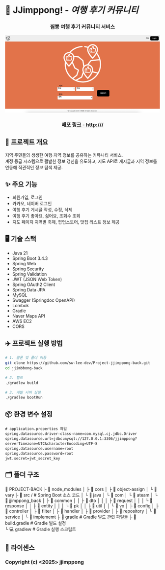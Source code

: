 # 📌 JJimppong! - *여행 후기 커뮤니티*
<div align="center">
<h3>찜뽕 여행 후기 커뮤니티 서비스</h3>
</div>

![alt text](README.png)

<div align="center">
<h3><a href="http://13.124.81.10:3000/" target="_blank">배포 링크 - http:///</a></h3></div>


## 📖 프로젝트 개요
지역 주민들의 생생한 여행·지역 정보를 공유하는 커뮤니티 서비스.  
계정 등급 시스템으로 활발한 정보 갱신을 유도하고, 지도 API로 게시글과 지역 정보를 연동해 직관적인 정보 탐색 제공.

## ✨ 주요 기능
- 회원가입, 로그인
- 카카오, 네이버 로그인
- 여행 후기 게시글 작성, 수정, 삭제
- 여행 후기 좋아요, 싫어요, 조회수 조회
- 지도 페이지 지역별 축제, 팝업스토어, 맛집 리스트 정보 제공

## 🖥️ 기술 스택
- Java 21
- Spring Boot 3.4.3
- Spring Web
- Spring Security
- Spring Validation
- JWT (JSON Web Token)
- Spring OAuth2 Client
- Spring Data JPA
- MySQL
- Swagger (Springdoc OpenAPI)
- Lombok
- Gradle
- Naver Maps API
- AWS EC2
- CORS


## ✈️ 프로젝트 실행 방법
```bash
# 1. 클론 및 폴더 이동
git clone https://github.com/sw-lee-dev/Project-jjimppong-back.git
cd jjimbbong-back
```
```bash
# 2. 빌드
./gradlew build
```
```bash
# 3. 개발 서버 실행
./gradlew bootRun
```

## 📦 환경 변수 설정
```properties
# application.properties 파일
spring.datasource.driver-class-name=com.mysql.cj.jdbc.Driver
spring.datasource.url=jdbc:mysql://127.0.0.1:3306/jjimppong?serverTimezone=UTC&characterEncoding=UTF-8
spring.datasource.username=root
spring.datasource.password=root
jwt.secret=jwt_secret_key
```

## 🗂️ 폴더 구조
📂 PROJECT-BACK
├ 📂 node_modules
│ ├ 📂 cors
│ ├ 📂 object-assign
│ └ 📂 vary
├ 📂 src / # Spring Boot 소스 코드
│ └ 📂 java
│   └ 📂 com
│     └ 📂 ateam
│       └ 📂 jjimppong_back
│         ├ 📂 common
│         │ ├ 📂 dto
│         │ │ ├ 📂 request
│         │ │ └ 📂 response
│         │ ├ 📂 entity
│         │ │ └ 📂 pk
│         │ ├ 📂 util
│         │ └ 📂 vo
│         ├ 📂 config
│         ├ 📂 controller
│         ├ 📂 filter
│         ├ 📂 handler
│         ├ 📂 provider
│         ├ 📂 repository
│         └ 📂 service
│           └ 📂 implememt
├ 📂 gradle  # Gradle 빌드 관련 파일들 
├ 📄 build.gradle  # Gradle 빌드 설정    
└ 💻 gradlew # Gradle 실행 스크립트

## 📄 라이센스
### Copyright (c) <2025> jjimppong